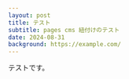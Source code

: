 ```yaml
---
layout: post
title: テスト
subtitle: pages cms 紐付けのテスト
date: 2024-08-31
background: https://example.com/
---
```

テストです。